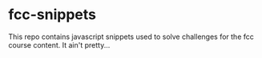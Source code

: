 # fcc-snippets

This repo contains javascript snippets used to solve challenges for the fcc course content. It ain't pretty...
